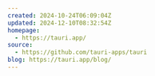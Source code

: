 ```yaml
---
created: 2024-10-24T06:09:04Z
updated: 2024-12-10T08:32:54Z
homepage:
  - https://tauri.app/
source:
  - https://github.com/tauri-apps/tauri
blog: https://tauri.app/blog/
---
```

